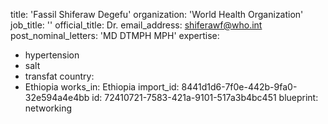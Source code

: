 title: 'Fassil Shiferaw Degefu'
organization: 'World Health Organization'
job_title: ''
official_title: Dr.
email_address: shiferawf@who.int
post_nominal_letters: 'MD DTMPH MPH'
expertise:
  - hypertension
  - salt
  - transfat
country:
  - Ethiopia
works_in: Ethiopia
import_id: 8441d1d6-7f0e-442b-9fa0-32e594a4e4bb
id: 72410721-7583-421a-9101-517a3b4bc451
blueprint: networking
